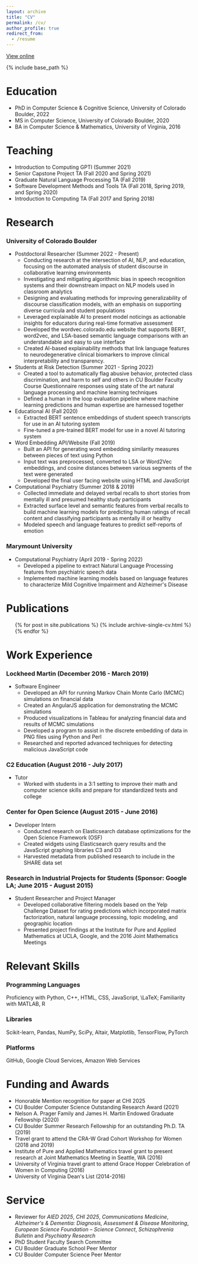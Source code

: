 ```yaml
---
layout: archive
title: "CV"
permalink: /cv/
author_profile: true
redirect_from:
  - /resume
---
```


<a href="../files/Chelsea_Chandler_CV_11032024.pdf">View online</a>

{% include base_path %}

Education
======
* PhD in Computer Science & Cognitive Science, University of Colorado Boulder, 2022 
* MS in Computer Science, University of Colorado Boulder, 2020
* BA in Computer Science & Mathematics, University of Virginia, 2016

Teaching
======
* Introduction to Computing GPTI (Summer 2021)
* Senior Capstone Project TA (Fall 2020 and Spring 2021)
* Graduate Natural Language Processing TA (Fall 2019)
* Software Development Methods and Tools TA (Fall 2018, Spring 2019, and Spring 2020)
* Introduction to Computing TA (Fall 2017 and Spring 2018)

Research
======
### University of Colorado Boulder

* Postdoctoral Researcher (Summer 2022 - Present)
  * Conducting research at the intersection of AI, NLP, and education, focusing on the automated analysis of student discourse in collaborative learning environments
  * Investigating and mitigating algorithmic bias in speech recognition systems and their downstream impact on NLP models used in classroom analytics
  * Designing and evaluating methods for improving generalizability of discourse classification models, with an emphasis on supporting diverse curricula and student populations
  * Leveraged explainable AI to present model noticings as actionable insights for educators during real-time formative assessment
  * Developed the wordvec.colorado.edu website that supports BERT, word2vec, and LSA-based semantic language comparisons with an understandable and easy to use interface 
  * Created AI-based explainability methods that link language features to neurodegenerative clinical biomarkers to improve clinical interpretability and transparency.
* Students at Risk Detection (Summer 2021 - Spring 2022)
  * Created a tool to automatically flag abusive behavior, protected class discrimination, and harm to self and others in CU Boulder Faculty Course Questionnaire responses using state of the art natural language processing and machine learning techniques
  * Defined a human in the loop evaluation pipeline where machine learning predictions and human expertise are harnessed together
* Educational AI (Fall 2020)
  * Extracted BERT sentence embeddings of student speech transcripts for use in an AI tutoring system
  * Fine-tuned a pre-trained BERT model for use in a novel AI tutoring system
* Word Embedding API/Website (Fall 2019)
  * Built an API for generating word embedding similarity measures between pieces of text using Python
  * Input text was preprocessed, converted to LSA or Word2Vec embeddings, and cosine distances between various segments of the text were generated
  * Developed the final user facing website using HTML and JavaScript
* Computational Psychiatry (Summer 2018 & 2019)
  * Collected immediate and delayed verbal recalls to short stories from mentally ill and presumed healthy study participants
  * Extracted surface level and semantic features from verbal recalls to build machine learning models for predicting human ratings of recall content and classifying participants as mentally ill or healthy
  * Modeled speech and language features to predict self-reports of emotion

### Marymount University
* Computational Psychiatry (April 2019 - Spring 2022)
  * Developed a pipeline to extract Natural Language Processing features from psychiatric speech data
  * Implemented machine learning models based on language features to characterize Mild Cognitive Impairment and Alzheimer's Disease

Publications
======
<ul>{% for post in site.publications %}
    {% include archive-single-cv.html %}
  {% endfor %}</ul>

Work Experience
======
### Lockheed Martin (December 2016 - March 2019)
* Software Engineer
  * Developed an API for running Markov Chain Monte Carlo (MCMC) simulations on financial data 
  * Created an AngularJS application for demonstrating the MCMC simulations
  * Produced visualizations in Tableau for analyzing financial data and results of MCMC simulations
  * Developed a program to assist in the discrete embedding of data in PNG files using Python and Perl
  * Researched and reported advanced techniques for detecting malicious JavaScript code

### C2 Education (August 2016 - July 2017)
* Tutor
  * Worked with students in a 3:1 setting to improve their math and computer science skills and prepare for standardized tests and college

### Center for Open Science (August 2015 - June 2016)
* Developer Intern
  * Conducted research on Elasticsearch database optimizations for the Open Science Framework (OSF)
  * Created widgets using Elasticsearch query results and the JavaScript graphing libraries C3 and D3
  * Harvested metadata from published research to include in the SHARE data set

### Research in Industrial Projects for Students (Sponsor: Google LA; June 2015 - August 2015)
* Student Researcher and Project Manager
  * Developed collaborative filtering models based on the Yelp Challenge Dataset for rating predictions which incorporated matrix factorization, natural language processing, topic modeling, and geographic location
  * Presented project findings at the Institute for Pure and Applied Mathematics at UCLA, Google, and the 2016 Joint Mathematics Meetings

Relevant Skills
======
### Programming Languages
Proficiency with Python, C++, HTML, CSS, JavaScript, \LaTeX; Familiarity with MATLAB, R
### Libraries
Scikit-learn, Pandas, NumPy, SciPy, Altair, Matplotlib, TensorFlow, PyTorch
### Platforms
GitHub, Google Cloud Services, Amazon Web Services

Funding and Awards
======
* Honorable Mention recognition for paper at CHI 2025
* CU Boulder Computer Science Outstanding Research Award (2021)
* Nelson A. Prager Family and James H. Martin Endowed Graduate Fellowship (2020)
* CU Boulder Summer Research Fellowship for an outstanding Ph.D. TA (2019)
* Travel grant to attend the CRA-W Grad Cohort Workshop for Women (2018 and 2019)
* Institute of Pure and Applied Mathematics travel grant to present research at Joint Mathematics Meeting in Seattle, WA (2016)
* University of Virginia travel grant to attend Grace Hopper Celebration of Women in Computing (2016)
* University of Virginia Dean's List (2014-2016)
  
Service 
======
* Reviewer for *AIED 2025*, *CHI 2025*, *Communications Medicine*, *Alzheimer's & Dementia: Diagnosis, Assessment & Disease Monitoring*, *European Science Foundation – Science Connect*, *Schizophrenia Bulletin* and *Psychiatry Research*
* PhD Student Faculty Search Committee
* CU Boulder Graduate School Peer Mentor
* CU Boulder Computer Science Peer Mentor
